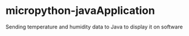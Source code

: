 # micropython-javaApplication
Sending temperature and humidity data to Java to display it on software
